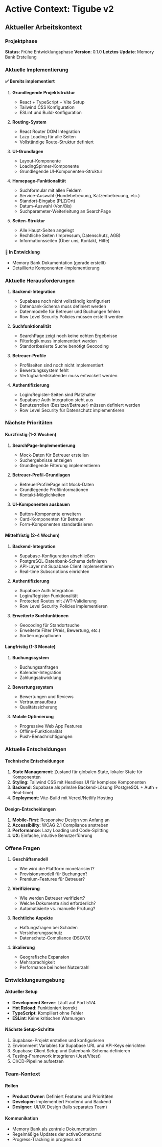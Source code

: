 # Active Context: Tigube v2

## Aktueller Arbeitskontext

### Projektphase
**Status**: Frühe Entwicklungsphase
**Version**: 0.1.0
**Letztes Update**: Memory Bank Erstellung

### Aktuelle Implementierung

#### ✅ Bereits implementiert
1. **Grundlegende Projektstruktur**
   - React + TypeScript + Vite Setup
   - Tailwind CSS Konfiguration
   - ESLint und Build-Konfiguration

2. **Routing-System**
   - React Router DOM Integration
   - Lazy Loading für alle Seiten
   - Vollständige Route-Struktur definiert

3. **UI-Grundlagen**
   - Layout-Komponente
   - LoadingSpinner-Komponente
   - Grundlegende UI-Komponenten-Struktur

4. **Homepage-Funktionalität**
   - Suchformular mit allen Feldern
   - Service-Auswahl (Hundebetreuung, Katzenbetreuung, etc.)
   - Standort-Eingabe (PLZ/Ort)
   - Datum-Auswahl (Von/Bis)
   - Suchparameter-Weiterleitung an SearchPage

5. **Seiten-Struktur**
   - Alle Haupt-Seiten angelegt
   - Rechtliche Seiten (Impressum, Datenschutz, AGB)
   - Informationsseiten (Über uns, Kontakt, Hilfe)

#### 🔄 In Entwicklung
- Memory Bank Dokumentation (gerade erstellt)
- Detaillierte Komponenten-Implementierung

### Aktuelle Herausforderungen

1. **Backend-Integration**
   - Supabase noch nicht vollständig konfiguriert
   - Datenbank-Schema muss definiert werden
   - Datenmodelle für Betreuer und Buchungen fehlen
   - Row Level Security Policies müssen erstellt werden

2. **Suchfunktionalität**
   - SearchPage zeigt noch keine echten Ergebnisse
   - Filterlogik muss implementiert werden
   - Standortbasierte Suche benötigt Geocoding

3. **Betreuer-Profile**
   - Profilseiten sind noch nicht implementiert
   - Bewertungssystem fehlt
   - Verfügbarkeitskalender muss entwickelt werden

4. **Authentifizierung**
   - Login/Register-Seiten sind Platzhalter
   - Supabase Auth Integration steht aus
   - Benutzerrollen (Besitzer/Betreuer) müssen definiert werden
   - Row Level Security für Datenschutz implementieren

### Nächste Prioritäten

#### Kurzfristig (1-2 Wochen)
1. **SearchPage-Implementierung**
   - Mock-Daten für Betreuer erstellen
   - Suchergebnisse anzeigen
   - Grundlegende Filterung implementieren

2. **Betreuer-Profil-Grundlagen**
   - BetreuerProfilePage mit Mock-Daten
   - Grundlegende Profilinformationen
   - Kontakt-Möglichkeiten

3. **UI-Komponenten ausbauen**
   - Button-Komponente erweitern
   - Card-Komponenten für Betreuer
   - Form-Komponenten standardisieren

#### Mittelfristig (2-4 Wochen)
1. **Backend-Integration**
   - Supabase-Konfiguration abschließen
   - PostgreSQL-Datenbank-Schema definieren
   - API-Layer mit Supabase Client implementieren
   - Real-time Subscriptions einrichten

2. **Authentifizierung**
   - Supabase Auth Integration
   - Login/Register-Funktionalität
   - Protected Routes mit JWT-Validierung
   - Row Level Security Policies implementieren

3. **Erweiterte Suchfunktionen**
   - Geocoding für Standortsuche
   - Erweiterte Filter (Preis, Bewertung, etc.)
   - Sortierungsoptionen

#### Langfristig (1-3 Monate)
1. **Buchungssystem**
   - Buchungsanfragen
   - Kalender-Integration
   - Zahlungsabwicklung

2. **Bewertungssystem**
   - Bewertungen und Reviews
   - Vertrauensaufbau
   - Qualitätssicherung

3. **Mobile Optimierung**
   - Progressive Web App Features
   - Offline-Funktionalität
   - Push-Benachrichtigungen

### Aktuelle Entscheidungen

#### Technische Entscheidungen
1. **State Management**: Zustand für globalen State, lokaler State für Komponenten
2. **Styling**: Tailwind CSS mit Headless UI für komplexe Komponenten
3. **Backend**: Supabase als primäre Backend-Lösung (PostgreSQL + Auth + Real-time)
4. **Deployment**: Vite-Build mit Vercel/Netlify Hosting

#### Design-Entscheidungen
1. **Mobile-First**: Responsive Design von Anfang an
2. **Accessibility**: WCAG 2.1 Compliance anstreben
3. **Performance**: Lazy Loading und Code-Splitting
4. **UX**: Einfache, intuitive Benutzerführung

### Offene Fragen

1. **Geschäftsmodell**
   - Wie wird die Plattform monetarisiert?
   - Provisionsmodell für Buchungen?
   - Premium-Features für Betreuer?

2. **Verifizierung**
   - Wie werden Betreuer verifiziert?
   - Welche Dokumente sind erforderlich?
   - Automatisierte vs. manuelle Prüfung?

3. **Rechtliche Aspekte**
   - Haftungsfragen bei Schäden
   - Versicherungsschutz
   - Datenschutz-Compliance (DSGVO)

4. **Skalierung**
   - Geografische Expansion
   - Mehrsprachigkeit
   - Performance bei hoher Nutzerzahl

### Entwicklungsumgebung

#### Aktueller Setup
- **Development Server**: Läuft auf Port 5174
- **Hot Reload**: Funktioniert korrekt
- **TypeScript**: Kompiliert ohne Fehler
- **ESLint**: Keine kritischen Warnungen

#### Nächste Setup-Schritte
1. Supabase-Projekt erstellen und konfigurieren
2. Environment Variables für Supabase URL und API-Keys einrichten
3. Supabase Client Setup und Datenbank-Schema definieren
4. Testing-Framework integrieren (Jest/Vitest)
5. CI/CD-Pipeline aufsetzen

### Team-Kontext

#### Rollen
- **Product Owner**: Definiert Features und Prioritäten
- **Developer**: Implementiert Frontend und Backend
- **Designer**: UI/UX Design (falls separates Team)

#### Kommunikation
- Memory Bank als zentrale Dokumentation
- Regelmäßige Updates der activeContext.md
- Progress-Tracking in progress.md